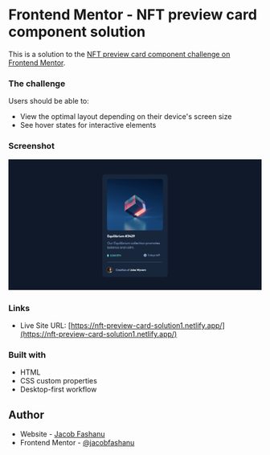 # Frontend Mentor - NFT preview card component solution

This is a solution to the [NFT preview card component challenge on Frontend Mentor](https://www.frontendmentor.io/challenges/nft-preview-card-component-SbdUL_w0U).



### The challenge

Users should be able to:

- View the optimal layout depending on their device's screen size
- See hover states for interactive elements

### Screenshot

![](./screenshot.png)


### Links

- Live Site URL: [https://nft-preview-card-solution1.netlify.app/](https://nft-preview-card-solution1.netlify.app/)


### Built with

- HTML
- CSS custom properties
- Desktop-first workflow

## Author

- Website - [Jacob Fashanu](https://www.your-site.com)
- Frontend Mentor - [@jacobfashanu](https://www.frontendmentor.io/profile/jacobfashanu)
